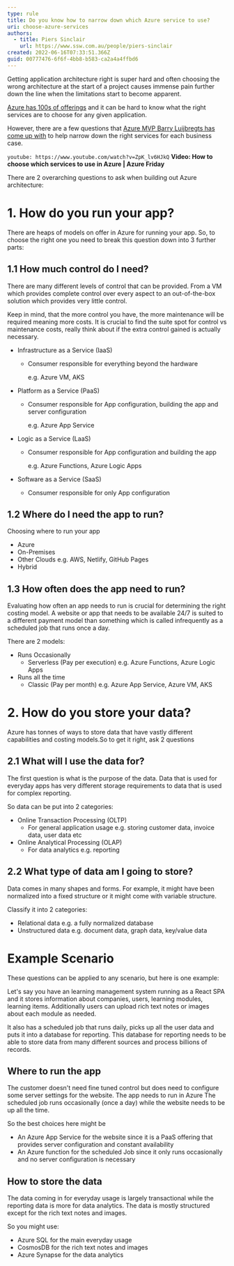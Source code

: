 ```yaml
---
type: rule
title: Do you know how to narrow down which Azure service to use?
uri: choose-azure-services
authors:
  - title: Piers Sinclair
    url: https://www.ssw.com.au/people/piers-sinclair
created: 2022-06-16T07:33:51.366Z
guid: 00777476-6f6f-4bb8-b583-ca2a4a4ffbd6
---
```

Getting application architecture right is super hard and often choosing the wrong architecture at the start of a project causes immense pain further down the line when the limitations start to become apparent.

[Azure has 100s of offerings](https://azure.microsoft.com/services) and it can be hard to know what the right services are to choose for any given application.

However, there are a few questions that [Azure MVP Barry Luijbregts has come up with](https://github.com/bmaluijb/HowIChooseMyAzureServices/blob/master/How%20I%20choose%20which%20services%20to%20use%20in%20Azure.pdf) to help narrow down the right services for each business case. 
            
<!--endintro-->

`youtube: https://www.youtube.com/watch?v=ZpK_lv6HJkQ`
**Video: How to choose which services to use in Azure | Azure Friday**

There are 2 overarching questions to ask when building out Azure architecture:

# 1. How do you run your app?
There are heaps of models on offer in Azure for running your app. So, to choose the right one you need to break this question down into 3 further parts:

## 1.1 How much control do I need?
There are many different levels of control that can be provided. From a VM which provides complete control over every aspect to an out-of-the-box solution which provides very little control.

Keep in mind, that the more control you have, the more maintenance will be required meaning more costs. It is crucial to find the suite spot for control vs maintenance costs, really think about if the extra control gained is actually necessary.

* Infrastructure as a Service (IaaS)
   * Consumer responsible for everything beyond the hardware

     e.g. Azure VM, AKS
* Platform as a Service (PaaS)
   * Consumer responsible for App configuration, building the app and server configuration
     
     e.g. Azure App Service
* Logic as a Service (LaaS)
   * Consumer responsible for App configuration and building the app
     
     e.g. Azure Functions, Azure Logic Apps

* Software as a Service (SaaS)
   * Consumer responsible for only App configuration

## 1.2 Where do I need the app to run?
Choosing where to run your app 

* Azure 
* On-Premises
* Other Clouds e.g. AWS, Netlify, GitHub Pages
* Hybrid

## 1.3 How often does the app need to run?
Evaluating how often an app needs to run is crucial for determining the right costing model. A website or app that needs to be available 24/7 is suited to a different payment model than something which is called infrequently as a scheduled job that runs once a day.

There are 2 models:

* Runs Occasionally
   * Serverless (Pay per execution) e.g. Azure Functions, Azure Logic Apps
* Runs all the time
   * Classic (Pay per month) e.g. Azure App Service, Azure VM, AKS

# 2. How do you store your data?
Azure has tonnes of ways to store data that have vastly different capabilities and costing models.So to get it right, ask 2 questions

## 2.1 What will I use the data for?
The first question is what is the purpose of the data. Data that is used for everyday apps has very different storage requirements to data that is used for complex reporting.

So data can be put into 2 categories:

* Online Transaction Processing (OLTP)
    * For general application usage e.g. storing customer data, invoice data, user data etc
* Online Analytical Processing (OLAP)
    * For data analytics e.g. reporting

## 2.2 What type of data am I going to store?
Data comes in many shapes and forms. For example, it might have been normalized into a fixed structure or it might come with variable structure.

Classify it into 2 categories:

* Relational data e.g. a fully normalized database
* Unstructured data e.g. document data, graph data, key/value data

# Example Scenario
These questions can be applied to any scenario, but here is one example:

Let's say you have an learning management system running as a React SPA and it stores information about companies, users, learning modules, learning items. Additionally users can upload rich text notes or images about each module as needed.

It also has a scheduled job that runs daily, picks up all the user data and puts it into a database for reporting. This database for reporting needs to be able to store data from many different sources and process billions of records.

## Where to run the app

The customer doesn't need fine tuned control but does need to configure some server settings for the website.
The app needs to run in Azure
The scheduled job runs occasionally (once a day) while the website needs to be up all the time.

So the best choices here might be
* An Azure App Service for the website since it is a PaaS offering that provides server configuration and constant availability
* An Azure function for the scheduled Job since it only runs occasionally and no server configuration is necessary

## How to store the data

The data coming in for everyday usage is largely transactional while the reporting data is more for data analytics. The data is mostly structured except for the rich text notes and images.

So you might use:

* Azure SQL for the main everyday usage
* CosmosDB for the rich text notes and images
* Azure Synapse for the data analytics

